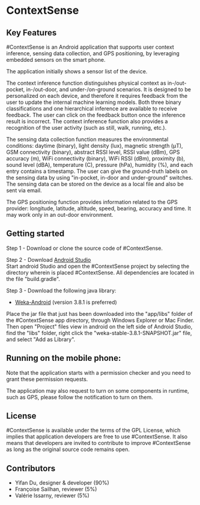 # ContextSense
Key Features 
---------------------
#ContextSense is an Android application that supports user context inference, sensing data collection, and GPS positioning, by leveraging embedded sensors on the smart phone.

The application initially shows a sensor list of the device.

The context inference function distinguishes physical context as in-/out-pocket, in-/out-door, and under-/on-ground scenarios.
It is designed to be personalized on each device, and therefore it requires feedback from the user to update the internal machine learning models.
Both three binary classifications and one hierarchical inference are available to receive feedback.
The user can click on the feedback button once the inference result is incorrect.
The context inference function also provides a recognition of the user activity (such as still, walk, running, etc.).

The sensing data collection function measures the environmental conditions: daytime (binary), light density (lux), magnetic strength (μT), GSM connectivity (binary), abstract RSSI level, RSSI value (dBm), GPS accuracy (m), WiFi connectivity (binary), WiFi RSSI (dBm), proximity (b), sound level (dBA), temperature (C), pressure (hPa), humidity (%), and each entry contains a timestamp.
The user can give the ground-truth labels on the sensing data by using "in-pocket, in-door and under-ground" switches.
The sensing data can be stored on the device as a local file and also be sent via email.

The GPS positioning function provides information related to the GPS provider: longitude, latitude, altitude, speed, bearing, accuracy and time. It may work only in an out-door environment.

Getting started 
------------------------
Step 1 - Download or clone the source code of #ContextSense.  
 
Step 2 - Download [Android Studio](https://developer.android.com/studio/)  
Start android Studio and open the #ContextSense project by selecting the directory wherein is placed #ContextSense. 
All dependencies are located in the file "build.gradle".

Step 3 - Download the following java library:
* [Weka-Android](https://github.com/Yifan-DU/Weka-Android/blob/master/dist/weka-stable-3.8.1-SNAPSHOT.jar) (version 
3.8.1 is preferred) 

Place the jar file that just has been downloaded into the "app/libs" folder of the #ContextSense app directory, through Windows Explorer or Mac Finder.
Then open "Project" files view in android on the left side of Android Studio, find the "libs" folder, right click the "weka-stable-3.8.1-SNAPSHOT.jar" file, and select "Add as Library".

Running on the mobile phone: 
------------------------------------------------
Note that the application starts with a permission checker and you need to grant these permission requests.

The application may also request to turn on some components in runtime, such as GPS, please follow the notification to turn on them.

License 
-------------
#ContextSense is available under the terms of the GPL License, which implies that application developers are free to use #ContextSense. 
It also means that developers are invited to contribute to improve #ContextSense as long as the original source code remains open.

Contributors
---------------------

* Yifan Du, designer & developer (90%)
* Françoise Sailhan, reviewer (5%)
* Valérie Issarny, reviewer (5%) 
